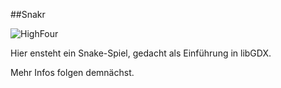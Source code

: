 ##Snakr

![HighFour](http://i.imgur.com/xCtVpTt.png)

Hier ensteht ein Snake-Spiel, gedacht als Einführung in libGDX.

Mehr Infos folgen demnächst.
